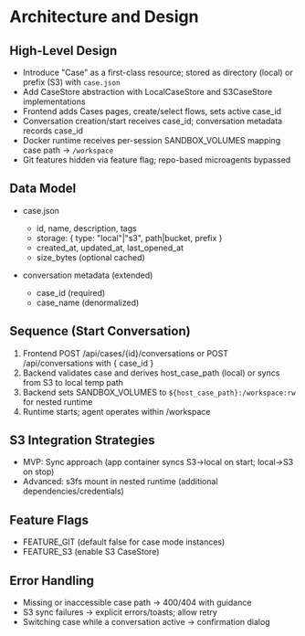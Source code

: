 # Architecture and Design

## High-Level Design
- Introduce "Case" as a first-class resource; stored as directory (local) or prefix (S3) with `case.json`
- Add CaseStore abstraction with LocalCaseStore and S3CaseStore implementations
- Frontend adds Cases pages, create/select flows, sets active case_id
- Conversation creation/start receives case_id; conversation metadata records case_id
- Docker runtime receives per-session SANDBOX_VOLUMES mapping case path → `/workspace`
- Git features hidden via feature flag; repo-based microagents bypassed

## Data Model
- case.json
  - id, name, description, tags
  - storage: { type: "local"|"s3", path|bucket, prefix }
  - created_at, updated_at, last_opened_at
  - size_bytes (optional cached)

- conversation metadata (extended)
  - case_id (required)
  - case_name (denormalized)

## Sequence (Start Conversation)
1) Frontend POST /api/cases/{id}/conversations or POST /api/conversations with { case_id }
2) Backend validates case and derives host_case_path (local) or syncs from S3 to local temp path
3) Backend sets SANDBOX_VOLUMES to `${host_case_path}:/workspace:rw` for nested runtime
4) Runtime starts; agent operates within /workspace

## S3 Integration Strategies
- MVP: Sync approach (app container syncs S3→local on start; local→S3 on stop)
- Advanced: s3fs mount in nested runtime (additional dependencies/credentials)

## Feature Flags
- FEATURE_GIT (default false for case mode instances)
- FEATURE_S3 (enable S3 CaseStore)

## Error Handling
- Missing or inaccessible case path → 400/404 with guidance
- S3 sync failures → explicit errors/toasts; allow retry
- Switching case while a conversation active → confirmation dialog

